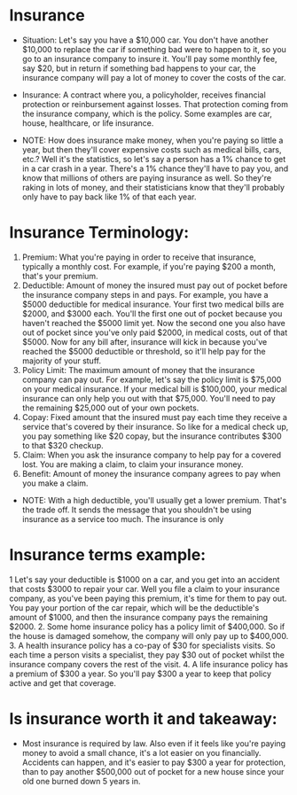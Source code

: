 # Insurance
- Situation: Let's say you have a $10,000 car. You don't have another $10,000 to replace the car if something bad were to happen to it, so you go to an insurance company to insure it. You'll pay some monthly fee, say $20, but in return if something bad happens to your car, the insurance company will pay a lot of money to cover the costs of the car. 
- Insurance: A contract where you, a policyholder, receives financial protection or reinbursement against losses. That protection coming from the insurance company, which is the policy. Some examples are car, house, healthcare, or life insurance. 

- NOTE: How does insurance make money, when you're paying so little a year, but then they'll cover expensive costs such as medical bills, cars, etc.? Well it's the statistics, so let's say a person has a 1% chance to get in a car crash in a year. There's a 1% chance they'll have to pay you, and know that millions of others are paying insurance as well. So they're raking in lots of money, and their statisticians know that they'll probably only have to pay back like 1% of that each year.


# Insurance Terminology:
1. Premium: What you're paying in order to receive that insurance, typically a monthly cost. For example, if you're paying $200 a month, that's your premium.
2. Deductible: Amount of money the insured must pay out of pocket before the insurance company steps in and pays. For example, you have a $5000 deductible for medical insurance. Your first two medical bills are $2000, and $3000 each. You'll the first one out of pocket because you haven't reached the $5000 limit yet. Now the second one you also have out of pocket since you've only paid $2000, in medical costs, out of that $5000. Now for any bill after, insurance will kick in because you've reached the $5000 deductible or threshold, so it'll help pay for the majority of your stuff. 
3. Policy Limit: The maximum amount of money that the insurance company can pay out. For example, let's say the policy limit is $75,000 on your medical insurance. If your medical bill is $100,000, your medical insurance can only help you out with that $75,000. You'll need to pay the remaining $25,000 out of your own pockets.
4. Copay: Fixed amount that the insured must pay each time they receive a service that's covered by their insurance. So like for a medical check up, you pay something like $20 copay, but the insurance contributes $300 to that $320 checkup. 
5. Claim: When you ask the insurance company to help pay for a covered lost. You are making a claim, to claim your insurance money.
6. Benefit: Amount of money the insurance company agrees to pay when you make a claim. 

- NOTE: With a high deductible, you'll usually get a lower premium. That's the trade off. It sends the message that you shouldn't be using insurance as a service too much. The insurance is only

# Insurance terms example:
1 Let's say your deductible is $1000 on a car, and you get into an accident that costs $3000 to repair your car. Well you file a claim to your insurance company, as you've been paying this premium, it's time for them to pay out. You pay your portion of the car repair, which will be the deductible's amount of $1000, and then the insurance company pays the remaining $2000.
2. Some home insurance policy has a policy limit of $400,000. So if the house is damaged somehow, the company will only pay up to $400,000.
3. A health insurance policy has a co-pay of $30 for specialists visits. So each time a person visits a specialist, they pay $30 out of pocket whilst the insurance company covers the rest of the visit.
4. A life insurance policy has a premium of $300 a year. So you'll pay $300 a year to keep that policy active and get that coverage.
# Is insurance worth it and takeaway:
- Most insurance is required by law. Also even if it feels like you're paying money to avoid a small chance, it's a lot easier on you financially. Accidents can happen, and it's easier to pay $300 a year for protection, than to pay another $500,000 out of pocket for a new house since your old one burned down 5 years in.